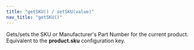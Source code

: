 ```yaml
---
title: "getSKU() / setSKU(value)"
nav_title: "getSKU()"
---
```


Gets/sets the SKU or Manufacturer's Part Number for the current product. Equivalent to the __product.sku__ configuration key.
